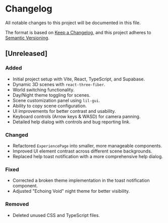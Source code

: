 
# Changelog

All notable changes to this project will be documented in this file.

The format is based on [Keep a Changelog](https://keepachangelog.com/en/1.0.0/),
and this project adheres to [Semantic Versioning](https://semver.org/spec/v2.0.0.html).

## [Unreleased]

### Added
- Initial project setup with Vite, React, TypeScript, and Supabase.
- Dynamic 3D scenes with `react-three-fiber`.
- World switching functionality.
- Day/Night theme toggling for scenes.
- Scene customization panel using `lil-gui`.
- Ability to copy scene configuration.
- UI improvements for better contrast and usability.
- Keyboard controls (Arrow keys & WASD) for camera panning.
- Detailed help dialog with controls and bug reporting link.

### Changed
- Refactored `ExperiencePage` into smaller, more manageable components.
- Improved UI element contrast across different scene backgrounds.
- Replaced help toast notification with a more comprehensive help dialog.

### Fixed
- Corrected a broken theme implementation in the toast notification component.
- Adjusted "Echoing Void" night theme for better visibility.

### Removed
- Deleted unused CSS and TypeScript files.
